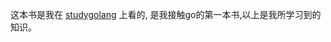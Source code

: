   这本书是我在 [studygolang](https://books.studygolang.com/gopl-zh/) 上看的,
  是我接触go的第一本书,以上是我所学习到的知识。





